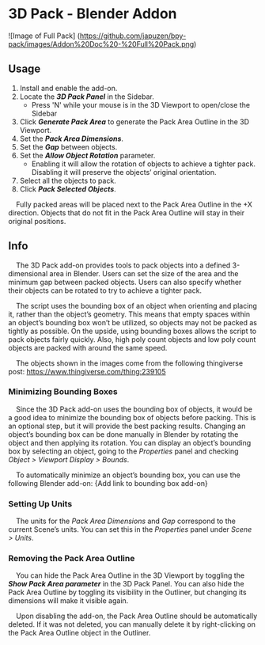 # 3D Pack - Blender Addon
![Image of Full Pack]
(https://github.com/japuzen/bpy-pack/images/Addon%20Doc%20-%20Full%20Pack.png)
## Usage
1. Install and enable the add-on.
2. Locate the ***3D Pack Panel*** in the Sidebar.
    - Press 'N' while your mouse is in the 3D Viewport to open/close the Sidebar
3. Click ***Generate Pack Area*** to generate the Pack Area Outline in the 3D Viewport.
4. Set the ***Pack Area Dimensions***.
5. Set the ***Gap*** between objects.
6. Set the ***Allow Object Rotation*** parameter.
    - Enabling it will allow the rotation of objects to achieve a tighter pack. Disabling it will preserve the objects’ original orientation.
7. Select all the objects to pack.
8. Click ***Pack Selected Objects***.

&nbsp;&nbsp;&nbsp;&nbsp;Fully packed areas will be placed next to the Pack Area Outline in the +X direction. Objects that do not fit in the Pack Area Outline will stay in their original positions.

## Info
&nbsp;&nbsp;&nbsp;&nbsp;The 3D Pack add-on provides tools to pack objects into a defined 3-dimensional area in Blender. Users can set the size of the area and the minimum gap between packed objects. Users can also specify whether their objects can be rotated to try to achieve a tighter pack.

&nbsp;&nbsp;&nbsp;&nbsp;The script uses the bounding box of an object when orienting and placing it, rather than the object’s geometry. This means that empty spaces within an object’s bounding box won’t be utilized, so objects may not be packed as tightly as possible. On the upside, using bounding boxes allows the script to pack objects fairly quickly. Also, high poly count objects and low poly count objects are packed with around the same speed.

&nbsp;&nbsp;&nbsp;&nbsp;The objects shown in the images come from the following thingiverse post: https://www.thingiverse.com/thing:239105

### Minimizing Bounding Boxes
&nbsp;&nbsp;&nbsp;&nbsp;Since the 3D Pack add-on uses the bounding box of objects, it would be a good idea to minimize the bounding box of objects before packing. This is an optional step, but it will provide the best packing results. Changing an object’s bounding box can be done manually in Blender by rotating the object and then applying its rotation. You can display an object’s bounding box by selecting an object, going to the *Properties* panel and checking *Object > Viewport Display > Bounds*.
    
&nbsp;&nbsp;&nbsp;&nbsp;To automatically minimize an object’s bounding box, you can use the following Blender add-on: {Add link to bounding box add-on}
    
### Setting Up Units
&nbsp;&nbsp;&nbsp;&nbsp;The units for the *Pack Area Dimensions* and *Gap* correspond to the current Scene’s units. You can set this in the *Properties* panel under *Scene > Units*.
    
### Removing the Pack Area Outline
&nbsp;&nbsp;&nbsp;&nbsp;You can hide the Pack Area Outline in the 3D Viewport by toggling the ***Show Pack Area parameter*** in the 3D Pack Panel. You can also hide the Pack Area Outline by toggling its visibility in the Outliner, but changing its dimensions will make it visible again. 

&nbsp;&nbsp;&nbsp;&nbsp;Upon disabling the add-on, the Pack Area Outline should be automatically deleted.  If it was not deleted, you can manually delete it by right-clicking on the Pack Area Outline object in the Outliner.
